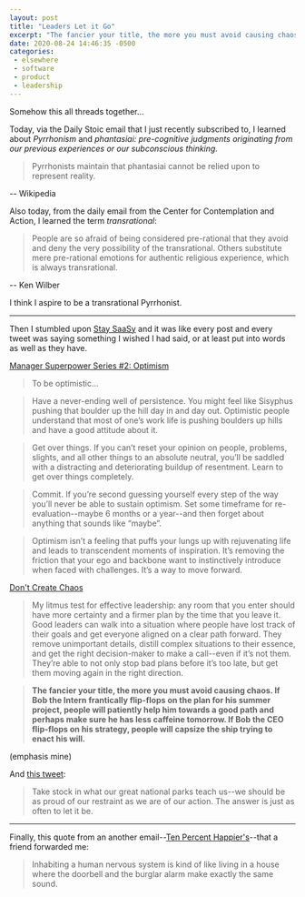```yaml
---
layout: post
title: "Leaders Let it Go"
excerpt: "The fancier your title, the more you must avoid causing chaos."
date: 2020-08-24 14:46:35 -0500
categories: 
 - elsewhere
 - software
 - product
 - leadership
---
```


Somehow this all threads together...

Today, via the Daily Stoic email that I just recently subscribed to, I learned about _Pyrrhonism_ and _phantasiai:_ _pre-cognitive judgments originating from our previous experiences or our subconscious thinking._

> Pyrrhonists maintain that phantasiai cannot be relied upon to represent reality.

-- Wikipedia

Also today, from the daily email from the Center for Contemplation and Action, I learned the term _transrational_:

> People are so afraid of being considered pre-rational that they avoid and deny the very possibility of the transrational. Others substitute mere pre-rational emotions for authentic religious experience, which is always transrational.

-- Ken Wilber

I think I aspire to be a transrational Pyrrhonist.

---

Then I stumbled upon [Stay SaaSy](https://staysaasy.com/) and it was like every post and every tweet was saying something I wished I had said, or at least put into words as well as they have.

[Manager Superpower Series #2: Optimism](https://staysaasy.com/management/2020/07/19/Optimism.html)

> To be optimistic...

> Have a never-ending well of persistence. You might feel like Sisyphus pushing that boulder up the hill day in and day out. Optimistic people understand that most of one’s work life is pushing boulders up hills and have a good attitude about it.  

> Get over things. If you can’t reset your opinion on people, problems, slights, and all other things to an absolute neutral, you’ll be saddled with a distracting and deteriorating buildup of resentment. Learn to get over things completely.  

> Commit. If you’re second guessing yourself every step of the way you’ll never be able to sustain optimism. Set some timeframe for re-evaluation--maybe 6 months or a year--and then forget about anything that sounds like “maybe”.

> Optimism isn’t a feeling that puffs your lungs up with rejuvenating life and leads to transcendent moments of inspiration. It’s removing the friction that your ego and backbone want to instinctively introduce when faced with challenges. It’s a way to move forward.

[Don't Create Chaos](https://staysaasy.com/management/2020/07/07/dont-create-chaos.html)

> My litmus test for effective leadership: any room that you enter should have more certainty and a firmer plan by the time that you leave it. Good leaders can walk into a situation where people have lost track of their goals and get everyone aligned on a clear path forward. They remove unimportant details, distill complex situations to their essence, and get the right decision-maker to make a call--even if it’s not them. They’re able to not only stop bad plans before it’s too late, but get them moving again in the right direction.

> **The fancier your title, the more you must avoid causing chaos. If Bob the Intern frantically flip-flops on the plan for his summer project, people will patiently help him towards a good path and perhaps make sure he has less caffeine tomorrow. If Bob the CEO flip-flops on his strategy, people will capsize the ship trying to enact his will.**

(emphasis mine)

And [this tweet](https://twitter.com/staysaasy/status/1290454870261223424):

> Take stock in what our great national parks teach us--we should be as proud of our restraint as we are of our action. The answer is just as often to let it be.

---

Finally, this quote from an another email--[Ten Percent Happier's](https://www.tenpercent.com/meditationweeklyblog/your-fear-is-sacred)--that a friend forwarded me:

> Inhabiting a human nervous system is kind of like living in a house where the doorbell and the burglar alarm make exactly the same sound.
